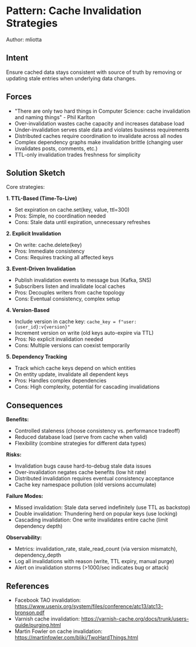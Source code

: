 # Pattern: Cache Invalidation Strategies
Author: mliotta

## Intent
Ensure cached data stays consistent with source of truth by removing or updating stale entries when underlying data changes.

## Forces
- "There are only two hard things in Computer Science: cache invalidation and naming things" - Phil Karlton
- Over-invalidation wastes cache capacity and increases database load
- Under-invalidation serves stale data and violates business requirements
- Distributed caches require coordination to invalidate across all nodes
- Complex dependency graphs make invalidation brittle (changing user invalidates posts, comments, etc.)
- TTL-only invalidation trades freshness for simplicity

## Solution Sketch
Core strategies:

**1. TTL-Based (Time-To-Live)**
- Set expiration on cache.set(key, value, ttl=300)
- Pros: Simple, no coordination needed
- Cons: Stale data until expiration, unnecessary refreshes

**2. Explicit Invalidation**
- On write: cache.delete(key)
- Pros: Immediate consistency
- Cons: Requires tracking all affected keys

**3. Event-Driven Invalidation**
- Publish invalidation events to message bus (Kafka, SNS)
- Subscribers listen and invalidate local caches
- Pros: Decouples writers from cache topology
- Cons: Eventual consistency, complex setup

**4. Version-Based**
- Include version in cache key: `cache_key = f"user:{user_id}:v{version}"`
- Increment version on write (old keys auto-expire via TTL)
- Pros: No explicit invalidation needed
- Cons: Multiple versions can coexist temporarily

**5. Dependency Tracking**
- Track which cache keys depend on which entities
- On entity update, invalidate all dependent keys
- Pros: Handles complex dependencies
- Cons: High complexity, potential for cascading invalidations

## Consequences
**Benefits:**
- Controlled staleness (choose consistency vs. performance tradeoff)
- Reduced database load (serve from cache when valid)
- Flexibility (combine strategies for different data types)

**Risks:**
- Invalidation bugs cause hard-to-debug stale data issues
- Over-invalidation negates cache benefits (low hit rate)
- Distributed invalidation requires eventual consistency acceptance
- Cache key namespace pollution (old versions accumulate)

**Failure Modes:**
- Missed invalidation: Stale data served indefinitely (use TTL as backstop)
- Double invalidation: Thundering herd on popular keys (use locking)
- Cascading invalidation: One write invalidates entire cache (limit dependency depth)

**Observability:**
- Metrics: invalidation_rate, stale_read_count (via version mismatch), dependency_depth
- Log all invalidations with reason (write, TTL expiry, manual purge)
- Alert on invalidation storms (>1000/sec indicates bug or attack)

## References
- Facebook TAO invalidation: https://www.usenix.org/system/files/conference/atc13/atc13-bronson.pdf
- Varnish cache invalidation: https://varnish-cache.org/docs/trunk/users-guide/purging.html
- Martin Fowler on cache invalidation: https://martinfowler.com/bliki/TwoHardThings.html
